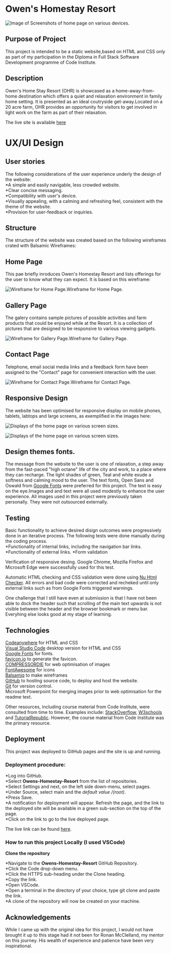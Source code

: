 
# Owen's Homestay Resort #

<p><img src="assets/Images/Screenshots/screenshots.png" alt="Image of Screenshots of home page on various devices."></p>   

## Purpose of Project ##

This project is intended to be a static website,based on HTML and CSS only as part of my participation in the Diploma in Full Stack Software Development programme of Code Institute.

## Description ##

Owen's Home Stay Resort (OHR) is showcased as a home-away-from-home destination which offers a quiet and relaxation environment in family home setting. It is presented as an ideal coutryside get-away.Located on a 20 acre farm, OHR provides an opportunity for visitors to get involved in light work on the farm as part of their relaxation.  

The live site is available [here](https://kenarina.github.io/Owens-Homestay-Resort/)

# UX/UI Design #

## User stories ##

The following considerations of the user experience underly the design of the website:  
*A simple and easily navigable, less crowded website.  
*Clear concise messaging.  
*Compatibility with user's device.  
*Visually appealing, with a calming and refreshing feel, consistent with the theme of the website.  
*Provision for user-feedback or inquiries.  

## Structure ##

The structure of the website was created based on the following wireframes crated with Balsamic Wireframes:  

## Home Page ##

This pae briefly inroduces Owen's Homestay Resort and lists offerings for the user to know what they can expect.
It is based on this wireframe:

<p><img src="assets/Images/Wireframes/Home.png" alt="Wireframe for Home Page.">Wireframe for Home Page.</p>  

## Gallery Page ##

The galery contains sample pictures of possible activities and farm products that could be enjoyed while at the Resort. It is a collection of pictures that are designed to be responsive to various viewing gadgets.

<p><img src="assets/Images/Wireframes/Gallery.png" alt="Wireframe for Gallery Page.">Wireframe for Gallery Page.</p>  

## Contact Page ##

Telephone, email social media links and a feedback form have been assigned to the "Contact" page for convenient interaction with the user.
<p><img src="assets/Images/Wireframes/Contact.png" alt="Wireframe for Contact Page.">Wireframe for Contact Page.</p>  

## Responsive Design ##

The website has been optimised for responsive display on mobile phones, tablets, labtops and large screens, as exemplified in the images here:
<p><img src="assets\Images\OHR-Responsive-Home.webp" alt="Displays of the home page on various screen sizes."></p>  

<p><img src="assets\Images\OHR-Responsive-Home.webp" alt="Displays of the home page on various screen sizes."></p>  

## Design themes fonts. ##  

The message from the website to the user is one of relaxation, a step away from the fast-paced "high octane" life of the city and work, to a place where they can recharge. The light shades of green, Teal and white exude a softness and  calming mood to the user. The text fonts, Open Sans and Oswald from [Google Fonts](https://fonts.google.com/) were preferred for this project. The text is easy on the eye.Images and and text were all used modestly to enhance the user experience. All images used in this project were previously taken personally. They were not outsourced externally.  

## Testing ##
Basic functionality to achieve desired disign outcomes were progressively done in an iterative process. The following tests were done manually during the coding process.  
*Functionality of internal links, including the navigation bar links.
*Functionality of external links.
*Form validation  

Verification of responsive desing. Google Chrome, Mozilla Firefox and Microsoft Edge were successfully used for this test.  

Automatic HTML checking and CSS validation were done using [Nu Html Checker](https://validator.w3.org/nu/). All errors and bad code were corrected and recheked until only external links such as from Google Fonts triggered warnings.  

One challenge that I still have even at submission is that I have not been able to dock the header such that scrolling of the main text upwards is not visible between the header and the browser bookmark or menu bar.  Everyhing else looks good at my stage of learning.

##  Technologies ##

[Codeanywhere](https://app.codeanywhere.com/) for HTML and CSS  
[Visual Studio Code](https://code.visualstudio.com/) desktop version for HTML and CSS  
[Google Fonts](https://fonts.google.com/) for fonts.  
[favicon.io](https://favicon.io/favicon-converter/) to generate the favicon.  
[COMPRESSORDIE](https://compress-or-die.com/) for web optimisation of images  
[FontAwesome](https://fontawesome.com/) for icons  
[Balsamiq](https://balsamiq.com/wireframes/) to make wireframes  
[GitHub](https://github.com/) to hosting source code, to deploy and host the website.  
[Git](https://git-scm.com/) for version control.  
Microsoft Powerpoint for merging images prior to web optimisation for the readme text.  

Other resources, including course material from Code Institute, were consulted from time to time. Examples include: [StackOverflow](https://stackoverflow.com/), [W3schools](https://www.w3schools.com/) and [TutorialRepublic](https://www.tutorialrepublic.com/). However, the course material from Code Institute was the primary resource.  

## Deployment ##

This project was deployed to GitHub pages and the site is up and running.

### Deployment procedure: ###

*Log into GitHub.  
*Select **Owens-Homestay-Resort** from the list of repositories.  
*Select Settings and next, on the left side down-menu, select pages.  
*Under Source, select main and the *default value /(root)*.  
*Press Save.  
*A notification for deployment will appear. Refresh the page, and the link to the deployed site will be available in a green sub-section on the top of the page.  
*Click on the link to go to the live deployed page.  

The live link can be found [here](https://kenarina.github.io/Owens-Homestay-Resort/).

### How to run this project Locally (I used VSCode) ###

**Clone the repository**  

*Navigate to the **Owens-Homestay-Resort** GitHub Repository.  
*Click the Code drop-down menu.  
*Click the HTTPS sub-heading under the Clone heading.  
*Copy the link.  
*Open VSCode.  
*Open a terminal in the directory of your choice, type git clone and paste the link.  
*A clone of the repository will now be created on your machine.  

## Acknowledgements ##

While I came up with the original idea for this project, I would not have brought it up to this stage had it not been for Ronan McClelland, my mentor on this journey. His wealth of experience and patience have been very inspirational.




